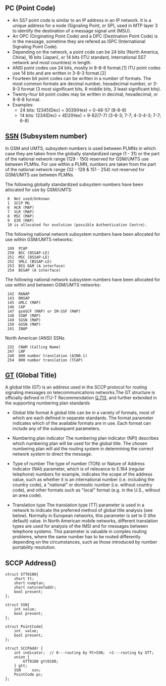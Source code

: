 ## PC (Point Code)
- An SS7 point code is similar to an IP address in an IP network. It is a unique address for a node (Signaling Point, or SP), used in MTP layer 3 to identify the destination of a message signal unit (MSU).
- An OPC (Originating Point Code) and a DPC (Destination Point Code) is in the message, sometime they are refered as ISPC (International Signaling Point Code). 
- Depending on the network, a point code can be 24 bits (North America, China), 16 bits (Japan), or 14 bits (ITU standard, International SS7 network and most countries) in length.
- ANSI point codes use 24 bits, mostly in 8-8-8 format.[1] ITU point codes use 14 bits and are written in 3-8-3 format.[2]
- Fourteen bit point codes can be written in a number of formats. The most common formats are decimal number, hexadecimal number, or 3-8-3 format (3 most significant bits, 8 middle bits, 3 least significant bits).
- Twenty-four bit point codes may be written in decimal, hexadecimal, or 8-8-8 format.
- Examples:    
   - 24 bits:  12345(Dec) = 3039(Hex) = 0-48-57    (8-8-8)
   - 14 bits:  1234(Dec)  = 4D2(Hex)  = 9-82(7-7)  (3-8-3; 7-7; 4-3-4-3; 7-7; 6-8)

## [SSN](https://en.wikipedia.org/wiki/Subsystem_number) (Subsystem number)
 In GSM and UMTS, subsystem numbers is used between PLMNs in which case they are taken from the globally standardized range (1 - 31) or the part of the national network range (129 - 150) reserved for GSM/UMTS use between PLMNs. For use within a PLMN, numbers are taken from the part of the national network range (32 - 128 & 151 - 254) not reserved for GSM/UMTS use between PLMNs.

The following globally standardized subsystem numbers have been allocated for use by GSM/UMTS:
```
 0  Not used/Unknown
 1  SCCP MG
 6  HLR (MAP)
 7  VLR (MAP)
 8  MSC (MAP)
 9  EIR (MAP)
 10 is allocated for evolution (possible Authentication Centre).
 ```
The following national network subsystem numbers have been allocated for use within GSM/UMTS networks:
```
 249  PCAP
 250  BSC (BSSAP-LE)
 251  MSC (BSSAP-LE)
 252  SMLC (BSSAP-LE)
 253  BSS O&M (A interface)
 254  BSSAP (A interface)
```
The following national network subsystem numbers have been allocated for use within and between GSM/UMTS networks:
```
 142  RANAP
 143  RNSAP
 145  GMLC (MAP)
 146  CAP
 147  gsmSCF (MAP) or IM-SSF (MAP)
 148  SIWF (MAP)
 149  SGSN (MAP)
 150  GGSN (MAP)
 241  INAP
```

North American (ANSI) SSNs
```
 232  CNAM (Calling Name)
 247  LNP
 248  800 number translation (AIN0.1)
 254  800 number translation (TCAP)
```

## [GT](https://en.wikipedia.org/wiki/Global_title) (Global Title)
A global title (GT) is an address used in the SCCP protocol for routing signaling messages on telecommunications networks.The GT structure is officially defined in ITU-T Recommendation [Q.713](), and further extended in the supporting numbering plan standards

- Global title format
A global title can be in a variety of formats, most of which are each defined in separate standards. The format parameter indicates which of the available formats are in use. Each format can include any of the subsequent parameters.

- Numbering plan indicator
The numbering plan indicator (NPI) describes which numbering plan will be used for the global title. The chosen numbering plan will aid the routing system in determining the correct network system to direct the message.

- Type of number
The type of number (TON) or Nature of Address Indicator (NAI) parameter, which is of relevance to E.164 (regular telephone) numbers for example, indicates the scope of the address value, such as whether it is an international number (i.e. including the country code), a "national" or domestic number (i.e. without country code), and other formats such as "local" format (e.g. in the U.S., without an area code).

- Translation type
The translation type (TT) parameter is used in a network to indicate the preferred method of global title analysis (see below). Normally in European networks, this parameter is set to 0 (the default) value. In North American mobile networks, different translation types are used for analysis of the IMSI and for messages between telephone systems. This parameter is valuable in complex routing problems, where the same number has to be routed differently depending on the circumstances, such as those introduced by number portability resolution.

## SCCP Address()
```
struct GTT0100{
    short tt;
    short numplan;
    short natureofaddr;
    bool present;
};

struct SSN{
    int value;
    bool present;
};

struct PointCode{
    int  value;
    bool present;
};

struct SCCPAddr {
    int indicator;  // 0---routing by PC+SSN;  >1---routing by GTT;                     
    union {
        GTT0100 gtt0100;
    } gtt;
    SSN     ssn;
    PointCode pc;
};
```
